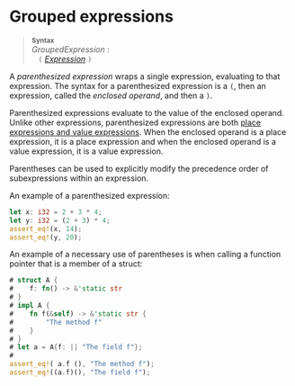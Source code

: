 # Grouped expressions

> **<sup>Syntax</sup>**\
> _GroupedExpression_ :\
> &nbsp;&nbsp; `(` [_Expression_] `)`

A *parenthesized expression* wraps a single expression, evaluating to that expression.
The syntax for a parenthesized expression is a `(`, then an expression, called the *enclosed operand*, and then a `)`.

Parenthesized expressions evaluate to the value of the enclosed operand.
Unlike other expressions, parenthesized expressions are both [place expressions and value expressions][place].
When the enclosed operand is a place expression, it is a place expression and when the enclosed operand is a value expression, it is a value expression.

Parentheses can be used to explicitly modify the precedence order of subexpressions within an expression.

An example of a parenthesized expression:

```rust
let x: i32 = 2 + 3 * 4;
let y: i32 = (2 + 3) * 4;
assert_eq!(x, 14);
assert_eq!(y, 20);
```

An example of a necessary use of parentheses is when calling a function pointer that is a member of a struct:

```rust
# struct A {
#    f: fn() -> &'static str
# }
# impl A {
#    fn f(&self) -> &'static str {
#        "The method f"
#    }
# }
# let a = A{f: || "The field f"};
#
assert_eq!( a.f (), "The method f");
assert_eq!((a.f)(), "The field f");
```

[_Expression_]: ../expressions.md
[place]: ../expressions.md#place-expressions-and-value-expressions
